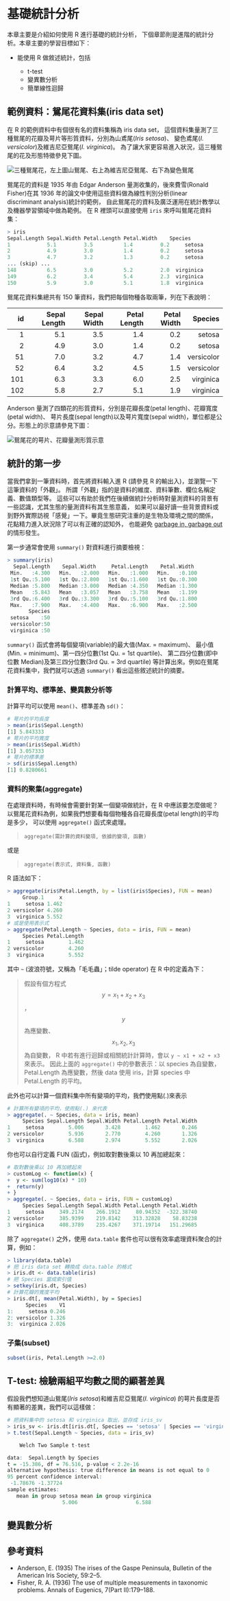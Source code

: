 # 基礎統計分析

本章主要是介紹如何使用 R 進行基礎的統計分析，
下個章節則是進階的統計分析。本章主要的學習目標如下：

* 能使用 R 做敘述統計，包括

    * t-test 
    * 變異數分析
    * 簡單線性迴歸


## 範例資料：鴛尾花資料集(iris data set)

在 R 的範例資料中有個很有名的資料集稱為 iris data set，
這個資料集量測了三種鴛尾的花瓣及萼片等形質資料，分別為山鳶尾(*Iris setosa*)、
變色鳶尾(*I. versicolor*)及維吉尼亞鴛尾(*I. virginica*)。
為了讓大家更容易進入狀況，這三種鴛尾的花及形態特徵參見下圖。

![三種鴛尾花，左上圖山鴛尾、右上為維吉尼亞鴛尾、右下為變色鴛尾](img/Iris_data.jpg)

鴛尾花的資料是 1935 年由 Edgar Anderson 量測收集的，後來費雪(Ronald Fisher)在其 1936 
年的論文中使用這些資料做為線性判別分析(linear discriminant analysis)統計的範例，
自此鴛尾花的資料及廣泛運用在統計教學以及機器學習領域中做為範例。
在 R 裡頭可以直接使用 ```iris``` 來呼叫鴛尾花資料集：

```R
> iris
Sepal.Length Sepal.Width Petal.Length Petal.Width    Species
1            5.1         3.5          1.4         0.2     setosa
2            4.9         3.0          1.4         0.2     setosa
3            4.7         3.2          1.3         0.2     setosa
... (skip) ...
148          6.5         3.0          5.2         2.0  virginica
149          6.2         3.4          5.4         2.3  virginica
150          5.9         3.0          5.1         1.8  virginica
```

鴛尾花資料集總共有 150 筆資料，我們把每個物種各取兩筆，列在下表說明：

| id  |  Sepal Length  | Sepal Width | Petal Length | Petal Width | Species    |
| --: | -------------: | ----------: | -----------: | ----------: | ---------: |
| 1   |  5.1           | 3.5         |  1.4         | 0.2         |     setosa |
| 2   |  4.9           | 3.0         |  1.4         | 0.2         |     setosa |
| 51  |  7.0           | 3.2         |  4.7         | 1.4         | versicolor |
| 52  |  6.4           | 3.2         |  4.5         | 1.5         | versicolor |
| 101 |  6.3           | 3.3         |  6.0         | 2.5         |  virginica |
| 102 |  5.8           | 2.7         |  5.1         | 1.9         |  virginica |

Anderson 量測了四類花的形質資料，分別是花瓣長度(petal length)、花瓣寬度(petal width)、
萼片長度(sepal length)以及萼片寬度(sepal width)，單位都是公分。形態上的示意請參見下圖：

![鴛尾花的萼片、花瓣量測形質示意](img/Iris_inflorenscence.jpg)

## 統計的第一步

當我們拿到一筆資料時，首先將資料輸入進 R (請參見 R 的輸出入)，並瀏覽一下這筆資料的「外觀」。
所謂「外觀」指的是資料的維度、資料筆數、欄位名稱定義、數值類型等。
這些可以有助於我們在後續做統計分析時對量測資料的背景有一些認識，尤其生態的量測資料有其生態意義，
如果可以最好讀一些背景資料或到野外實際訪視「感覺」一下。畢竟生態研究注重的是生物及環境之間的關係，
花點精力進入狀況除了可以有正確的認知外，
也能避免 [garbage in, garbage out](https://en.wikipedia.org/wiki/Garbage_in,_garbage_out)
的情形發生。

第一步通常會使用 ```summary()``` 對資料進行摘要檢視：

```R
> summary(iris)
  Sepal.Length    Sepal.Width     Petal.Length    Petal.Width   
 Min.   :4.300   Min.   :2.000   Min.   :1.000   Min.   :0.100  
 1st Qu.:5.100   1st Qu.:2.800   1st Qu.:1.600   1st Qu.:0.300  
 Median :5.800   Median :3.000   Median :4.350   Median :1.300  
 Mean   :5.843   Mean   :3.057   Mean   :3.758   Mean   :1.199  
 3rd Qu.:6.400   3rd Qu.:3.300   3rd Qu.:5.100   3rd Qu.:1.800  
 Max.   :7.900   Max.   :4.400   Max.   :6.900   Max.   :2.500  
       Species  
 setosa    :50  
 versicolor:50  
 virginica :50  
```

```summary()``` 函式會將每個變項(variable)的最大值(Max. = maximum)、
最小值(Min. = minimum)、第一四分位數(1st Qu. = 1st quartile)、
第二四分位數(即中位數 Median)及第三四分位數(3rd Qu. = 3rd quartile)
等計算出來。例如在鴛尾花資料集中，我們就可以透過 ```summary()``` 
看出這些敘述統計的摘要。

### 計算平均、標準差、變異數分析等

計算平均可以使用 ```mean()```、標準差為 ```sd()```：
```R
# 萼片的平均長度
> mean(iris$Sepal.Length)
[1] 5.843333
# 萼片的平均寬度
> mean(iris$Sepal.Width)
[1] 3.057333
# 萼片的標準差
> sd(iris$Sepal.Length)
[1] 0.8280661
```


### 資料的聚集(aggregate)

在處理資料時，有時候會需要針對某一個變項做統計，在 R 中應該要怎麼做呢？
以鴛尾花資料為例，如果我們想要看每個物種各自花瓣長度(petal length)的平均是多少，
可以使用 ```aggregate()``` 函式來處理。

> ```aggregate(需計算的資料變項, 依據的變項, 函數)```

或是

> ```aggregate(表示式, 資料集, 函數)```

R 語法如下：

```R
> aggregate(iris$Petal.Length, by = list(iris$Species), FUN = mean)
     Group.1     x
1     setosa 1.462
2 versicolor 4.260
3  virginica 5.552
# 或是使用表示式
> aggregate(Petal.Length ~ Species, data = iris, FUN = mean)
     Species Petal.Length
1     setosa        1.462
2 versicolor        4.260
3  virginica        5.552
```

其中 ```~``` (波浪符號，又稱為「毛毛蟲」；tilde operator) 在 R 中的定義為下：

> 假設有個方程式 $$y = x_1 + x_2 + x_3$$，$$y$$ 為應變數、$$x_1, x_2, x_3$$ 為自變數，
R 中若有進行迴歸或相關統計計算時，會以 ```y ~ x1 + x2 + x3``` 來表示。
因此上面的 ```aggregate()``` 中的參數表示：以 species 為自變數，
Petal.Length 為應變數，然後 data 使用 iris，計算 species 中 Petal.Length 
的平均。

此外也可以計算一個資料集中所有變項的平均，我們使用點(.)來表示

```R
# 計算所有變項的平均，使用點(.) 來代表
> aggregate(. ~ Species, data = iris, mean)
     Species Sepal.Length Sepal.Width Petal.Length Petal.Width
1     setosa        5.006       3.428        1.462       0.246
2 versicolor        5.936       2.770        4.260       1.326
3  virginica        6.588       2.974        5.552       2.026
```

你也可以自行定義 FUN (函式)，例如取對數後乘以 10 再加總起來：

```R
# 取對數後乘以 10 再加總起來
> customLog <- function(x) {
+  y <- sum(log10(x) * 10)
+  return(y)
+ }
> aggregate(. ~ Species, data = iris, FUN = customLog)
     Species Sepal.Length Sepal.Width Petal.Length Petal.Width
1     setosa     349.2174    266.1912     80.94352  -322.38740
2 versicolor     385.9399    219.8142    313.32828    58.83238
3  virginica     408.3789    235.4267    371.19714   151.29685
```

除了 ```aggregate()``` 之外，使用 ```data.table``` 
套件也可以很有效率處理資料聚合的計算，例如：

```R
> library(data.table)
# 把 iris data set 轉換成 data.table 的格式
> iris.dt <- data.table(iris)
# 把 Species 當成索引值
> setkey(iris.dt, Species)
# 計算花瓣的寬度平均
> iris.dt[, mean(Petal.Width), by = Species]
      Species    V1
1:     setosa 0.246
2: versicolor 1.326
3:  virginica 2.026
```

### 子集(subset)


```R
subset(iris, Petal.Length >=2.0)

```


## T-test: 檢驗兩組平均數之間的顯著差異 

假設我們想知道山鴛尾(*Iris setosa*)和維吉尼亞鴛尾(*I. virginica*)
的萼片長度是否有顯著的差異，我們可以這樣做：

```R
# 把資料集中的 setosa 和 virginica 取出，並存成 iris_sv 
> iris_sv <- iris.dt[iris.dt[, Species == 'setosa' | Species == 'virginica']]
> t.test(Sepal.Length ~ Species, data = iris_sv)

	Welch Two Sample t-test

data:  Sepal.Length by Species
t = -15.386, df = 76.516, p-value < 2.2e-16
alternative hypothesis: true difference in means is not equal to 0
95 percent confidence interval:
 -1.78676 -1.37724
sample estimates:
   mean in group setosa mean in group virginica 
                  5.006                   6.588 
```

## 變異數分析




## 參考資料

* Anderson, E. (1935) The irises of the Gaspe Peninsula, Bulletin of the American Iris Society, 59:2–5.
* Fisher, R. A. (1936) The use of multiple measurements in taxonomic problems. Annals of Eugenics, 7(Part II):179–188.
